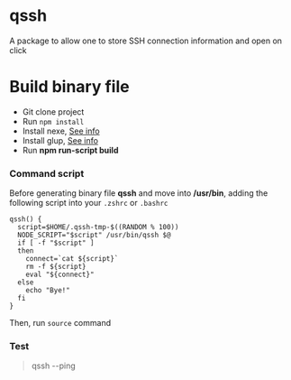 # qssh
A package to allow one to store SSH connection information and open on click

# Build binary file

 - Git clone project
 - Run `npm install`
 - Install nexe, [See info](https://github.com/nexe/nexe)
 - Install glup, [See info](https://www.npmjs.com/package/gulp)
 - Run **npm run-script build**

### Command script
Before generating binary file **qssh** and move into **/usr/bin**, adding the following script into your `.zshrc` or `.bashrc`

```
qssh() {
  script=$HOME/.qssh-tmp-$((RANDOM % 100))
  NODE_SCRIPT="$script" /usr/bin/qssh $@
  if [ -f "$script" ]
  then
    connect=`cat ${script}`
    rm -f ${script}
    eval "${connect}"
  else
    echo "Bye!"
  fi
}
```

Then, run `source` command

### Test

> qssh --ping
